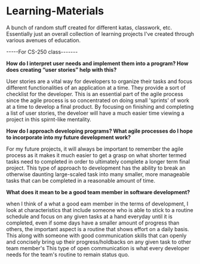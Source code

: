 # Learning-Materials
A bunch of random stuff created for different katas, classwork, etc. Essentially just an overall collection of learning projects I've created through various avenues of education.


-----For CS-250 class-------

**How do I interpret user needs and implement them into a program? How does creating “user stories” help with this?**

User stories are a vital way for developers to organize their tasks and focus different functionalities of an application at a time. They provide a sort of checklist for the developer. This is an essential part of the agile process since the agile process is so concentrated on doing small 'sprints' of work at a time to develop a final product. By focusing on finishing and completing a list of user stories, the develoer will have a much easier time viewing a project in this spirnt-like mentality.

**How do I approach developing programs? What agile processes do I hope to incorporate into my future development work?**

For my future projects, it will always be important to remember the agile process as it makes it much easier to get a grasp on what shorter termed tasks need to completed in order to ultimately complete a longer term final project. This type of approach to development has the ability to break an otherwise daunting large-scaled task into many smaller, more manageable tasks that can be completed in a reasonable amount of time.

**What does it mean to be a good team member in software development?**

when I think of a what a good eam member in the terms of development, I look at characteristics that include someone who is able to stick to a routine schedule and focus on any given tasks at a hand everyday until it is completed, even if some days have a smaller amount of progress than others, the important aspect is a routine that shows effort on a daily basis. This along with someone with good communication skills that can openly and concisely bring up their progress/holdbacks on any given task to other team member's This type of open communication is what every developer needs for the team's routine to remain status quo. 


